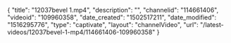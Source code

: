 {
    "title": "12037bevel 1.mp4",
    "description": "",
    "channelid": "114661406",
    "videoid": "109960358",
    "date_created": "1502517211",
    "date_modified": "1516295776",
    "type": "captivate",
    "layout": "channelVideo",
    "url": "\/latest-videos\/12037bevel-1-mp4\/114661406-109960358"
}